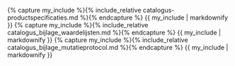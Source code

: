 <!---
Deze readme.md wordt gebruikt om de catalogus en productspecificaties via GIThub Pages te ontsluiten als https://kadaster.github.io/imbrt/
-->
{% capture my_include %}{% include_relative catalogus-productspecificaties.md %}{% endcapture %}
{{ my_include | markdownify }}
{% capture my_include %}{% include_relative catalogus_bijlage_waardelijsten.md %}{% endcapture %}
{{ my_include | markdownify }}
{% capture my_include %}{% include_relative catalogus_bijlage_mutatieprotocol.md %}{% endcapture %}
{{ my_include | markdownify }}
